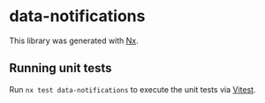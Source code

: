 # data-notifications

This library was generated with [Nx](https://nx.dev).

## Running unit tests

Run `nx test data-notifications` to execute the unit tests via [Vitest](https://vitest.dev/).
